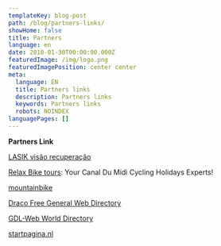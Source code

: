 ```yaml
---
templateKey: blog-post
path: /blog/partners-links/
showHome: false
title: Partners
language: en
date: 2018-01-30T00:00:00.000Z
featuredImage: /img/logo.png
featuredImagePosition: center center
meta:
  language: EN
  title: Partners links
  description: Partners links
  keywords: Partners links
  robots: NOINDEX
languagePages: []
---
```

**Partners Link**

[LASIK visão recuperação](http://excel.sub.jp/)

[Relax Bike tours](https://relaxbiketours.com/): Your Canal Du Midi Cycling Holidays Experts!

[mountainbike](http://mountainbike.zoek-start.nl)

[Draco Free General Web Directory](http://www.dracodirectory.com)

[GDL-Web World Directory](http://www.globaldirectorylisting.com)

[startpagina.nl](www.startpagina.nl)